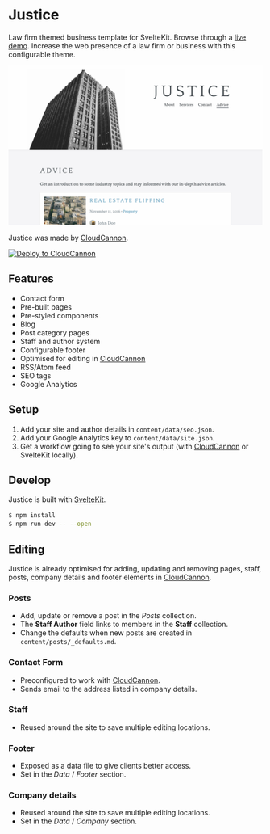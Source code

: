 # Justice

Law firm themed business template for SvelteKit. Browse through a
[live demo](https://busy-waves.cloudvent.net/). Increase the web presence of a law firm or
business with this configurable theme.

![Justice template screenshot](_screenshot.png)

Justice was made by [CloudCannon](https://cloudcannon.com/).

[![Deploy to CloudCannon](https://buttons.cloudcannon.com/deploy.svg)](https://app.cloudcannon.com/register#sites/connect/github/CloudCannon/justice-sveltekit-template)

## Features

* Contact form
* Pre-built pages
* Pre-styled components
* Blog
* Post category pages
* Staff and author system
* Configurable footer
* Optimised for editing in [CloudCannon](https://cloudcannon.com/)
* RSS/Atom feed
* SEO tags
* Google Analytics

## Setup

1. Add your site and author details in `content/data/seo.json`.
2. Add your Google Analytics key to `content/data/site.json`.
3. Get a workflow going to see your site's output (with [CloudCannon](https://app.cloudcannon.com/)
or SvelteKit locally).

## Develop

Justice is built with [SvelteKit](https://kit.svelte.dev/).

~~~bash
$ npm install
$ npm run dev -- --open
~~~

## Editing

Justice is already optimised for adding, updating and removing pages, staff, posts, company details
and footer elements in [CloudCannon](https://app.cloudcannon.com/).

### Posts

* Add, update or remove a post in the *Posts* collection.
* The **Staff Author** field links to members in the **Staff** collection.
* Change the defaults when new posts are created in `content/posts/_defaults.md`.

### Contact Form

* Preconfigured to work with [CloudCannon](https://app.cloudcannon.com/).
* Sends email to the address listed in company details.

### Staff

* Reused around the site to save multiple editing locations.

### Footer

* Exposed as a data file to give clients better access.
* Set in the *Data* / *Footer* section.

### Company details

* Reused around the site to save multiple editing locations.
* Set in the *Data* / *Company* section.
